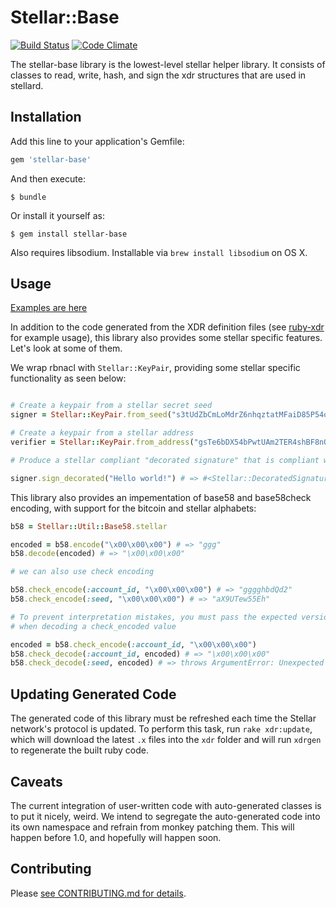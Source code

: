# Stellar::Base

[![Build Status](https://travis-ci.org/stellar/ruby-stellar-base.svg)](https://travis-ci.org/stellar/ruby-stellar-base)
[![Code Climate](https://codeclimate.com/github/stellar/ruby-stellar-base/badges/gpa.svg)](https://codeclimate.com/github/stellar/ruby-stellar-base)

The stellar-base library is the lowest-level stellar helper library.  It consists of classes
to read, write, hash, and sign the xdr structures that are used in stellard.

## Installation

Add this line to your application's Gemfile:

```ruby
gem 'stellar-base'
```

And then execute:

    $ bundle

Or install it yourself as:

    $ gem install stellar-base

Also requires libsodium. Installable via `brew install libsodium` on OS X.

## Usage

[Examples are here](examples)

In addition to the code generated from the XDR definition files (see [ruby-xdr](https://github.com/stellar/ruby-xdr) for example usage), this library also provides some stellar specific features.  Let's look at some of them.

We wrap rbnacl with `Stellar::KeyPair`, providing some stellar specific functionality as seen below:

```ruby

# Create a keypair from a stellar secret seed
signer = Stellar::KeyPair.from_seed("s3tUdZbCmLoMdrZ6nhqztatMFaiD85P54oVj93g1NeSBwWQpTnE")

# Create a keypair from a stellar address
verifier = Stellar::KeyPair.from_address("gsTe6bDX54bPwtUAm2TER4shBF8nQNVtEvB8fmRkRoWvq3Y8XmY")

# Produce a stellar compliant "decorated signature" that is compliant with stellar transactions

signer.sign_decorated("Hello world!") # => #<Stellar::DecoratedSignature ...>

```

This library also provides an impementation of base58 and base58check encoding, with support for the bitcoin and stellar alphabets:

```ruby
b58 = Stellar::Util::Base58.stellar

encoded = b58.encode("\x00\x00\x00") # => "ggg"
b58.decode(encoded) # => "\x00\x00\x00"

# we can also use check encoding

b58.check_encode(:account_id, "\x00\x00\x00") # => "gggghbdQd2"
b58.check_encode(:seed, "\x00\x00\x00") # => "aX9UTew55Eh"

# To prevent interpretation mistakes, you must pass the expected version byte
# when decoding a check_encoded value

encoded = b58.check_encode(:account_id, "\x00\x00\x00")
b58.check_decode(:account_id, encoded) # => "\x00\x00\x00"
b58.check_decode(:seed, encoded) # => throws ArgumentError: Unexpected version: :account_id

```

## Updating Generated Code

The generated code of this library must be refreshed each time the Stellar network's protocol is updated.  To perform this task, run `rake xdr:update`, which will download the latest `.x` files into the `xdr` folder and will run `xdrgen` to regenerate the built ruby code.

## Caveats

The current integration of user-written code with auto-generated classes is to put it nicely, weird.  We intend to segregate the auto-generated code into its own namespace and refrain from monkey patching them.  This will happen before 1.0, and hopefully will happen soon.

## Contributing

Please [see CONTRIBUTING.md for details](CONTRIBUTING.md).
